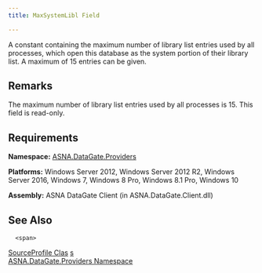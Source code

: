 ```yaml
---
title: MaxSystemLibl Field

---
```


A constant containing the maximum number of library list entries used by all processes, which open this database as the system portion of their library list. A maximum of 15 entries can be given.
## Remarks

<span>The maximum number of library list entries used by all processes is 15. This field is read-only.</span> 
## Requirements

**Namespace:** [ ASNA.DataGate.Providers](datagate-providers-namespace.html) 

**Platforms:** Windows Server 2012, Windows Server 2012 R2, Windows Server 2016, Windows 7, Windows 8 Pro, Windows 8.1 Pro, Windows 10

**Assembly:** ASNA DataGate Client (in ASNA.DataGate.Client.dll)
## See Also


      <span>
[SourceProfile Clas](source-profile-class.html)
[s](adg-connection-class.html)
      </span>
      <br />
[ASNA.DataGate.Providers Namespace](datagate-providers-namespace.html)

